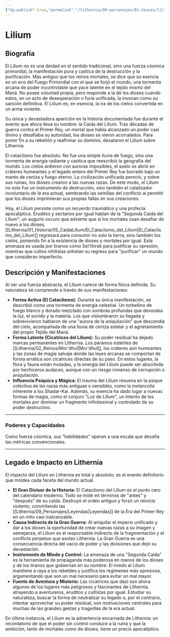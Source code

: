 ```yaml
---
{"dg-publish":true,"permalink":"/lithernia/09-personajes/01-dioses/lilium/","tags":["Fuerza Primordial","Fuego Eterno","Cataclismo","Arma Divina","Profecía Apocalíptica","Magia Salvaje"]}
---
```


# Lilium

## Biografía

El Lilium no es una deidad en el sentido tradicional, sino una fuerza cósmica primordial, la manifestación pura y caótica de la destrucción y la purificación. Más antiguo que los reinos mortales, se dice que su esencia es un eco del Fuego Primordial con el que se forjó el mundo, una tormenta arcana de poder incontrolable que yace latente en el tejido mismo del Maná. No posee voluntad propia, pero responde a la de los dioses cuando estos, en un acto de desesperación o furia unificada, la invocan como su sanción definitiva. El Lilium es, en esencia, la ira de los cielos convertida en un arma viviente.

Su única y devastadora aparición en la historia documentada fue durante el evento que ahora lleva su nombre: la Caída del Lilium. Tras décadas de guerra contra el Primer Rey, un mortal que había alcanzado un poder casi divino y desafiaba su autoridad, los dioses se vieron acorralados. Para poner fin a su rebelión y reafirmar su dominio, desataron el Lilium sobre Lithernia.

El cataclismo fue absoluto. No fue una simple lluvia de fuego, sino una tormenta de energía radiante y caótica que reescribió la geografía del mundo. Los cielos ardieron con auroras imposibles, el suelo se abrió en cráteres humeantes y el legado entero del Primer Rey fue borrado bajo un manto de ceniza y fuego eterno. La civilización unificada pereció, y sobre sus ruinas, los dioses crearon a las nuevas razas. De este modo, el Lilium no solo fue un instrumento de destrucción, sino también el catalizador involuntario de la era actual, sembrando las semillas del conflicto al permitir que los dioses imprimieran sus propias fallas en sus creaciones.

Hoy, el Lilium persiste como un recuerdo traumático y una profecía apocalíptica. Eruditos y sectarios por igual hablan de la "Segunda Caída del Lilium", un augurio oscuro que advierte que si los mortales osan desafiar de nuevo a los dioses, [[Lithernia/01_Historia/05_CaidaLilium/El_Cataclismo_del_Lilium\|El_Cataclismo_del_Lilium]] regresará para consumir no solo la tierra, sino también los cielos, poniendo fin a la existencia de dioses y mortales por igual. Esta amenaza es usada por tiranos como Sel'thirak para justificar su opresión, mientras que cultos nihilistas anhelan su regreso para "purificar" un mundo que consideran imperfecto.

## Descripción y Manifestaciones

Al ser una fuerza abstracta, el Lilium carece de forma física definida. Su naturaleza se comprende a través de sus manifestaciones:

*   **Forma Activa (El Cataclismo):** Durante su única manifestación, se describió como una tormenta de energía celestial. Un torbellino de fuego blanco y dorado mezclado con sombras profundas que devoraba la luz, el sonido y la materia. Los que vislumbraron su llegada y sobrevivieron hablaron de una "aurora de la aniquilación" que descendía del cielo, acompañada de una lluvia de ceniza estelar y el agrietamiento del propio Tejido del Maná.
*   **Forma Latente (Cicatrices del Lilium):** Su poder residual ha dejado marcas permanentes en Lithernia. Los páramos estériles de [[Lithernia/02_Reinos/Mor'dhul\|Mor'dhul]], los cráteres aún humeantes y las zonas de magia salvaje donde las leyes arcanas se comportan de forma errática son cicatrices directas de su paso. En estos lugares, la flora y fauna están mutadas, y la energía del Lilium puede ser absorbida por hechiceros audaces, aunque con un riesgo inmenso de corrupción o aniquilación.
*   **Influencia Psíquica y Mágica:** El trauma del Lilium resuena en la psique colectiva de las razas más antiguas o sensibles, como la melancolía inherente a los Shadar-Kai. Además, su esencia ha dado lugar a nuevas formas de magia, como el conjuro "Luz de Lilium", un intento de los mortales por dominar un fragmento infinitesimal y controlado de su poder destructivo.

---
### **Poderes y Capacidades**

Como fuerza cósmica, sus "habilidades" operan a una escala que desafía las métricas convencionales.

---

## Legado e Impacto en Lithernia

El impacto del Lilium en Lithernia es total y absoluto; es el evento definitorio que moldea cada faceta del mundo actual.

*   **El Gran Divisor de la Historia:** El Cataclismo del Lilium es el punto cero del calendario moderno. Todo se mide en términos de "antes" y "después" de su caída. Destruyó el orden antiguo y forzó un reinicio violento, convirtiendo las [[Lithernia/09_Personajes/Leyendas\|Leyendas]] de la Era del Primer Rey en un mito casi inalcanzable.
*   **Causa Indirecta de la Gran Guerra:** Al aniquilar el imperio unificado y dar a los dioses la oportunidad de crear nuevas razas a su imagen y semejanza, el Lilium es el responsable indirecto de la fragmentación y el conflicto perpetuo que asolan Lithernia. La Gran Guerra es una consecuencia directa del vacío de poder y las divisiones que dejó su devastación.
*   **Instrumento de Miedo y Control:** La amenaza de una "Segunda Caída" es la herramienta de propaganda más poderosa en manos de los dioses y de los tiranos que gobiernan en su nombre. El miedo al Lilium mantiene a raya a los rebeldes y justifica los regímenes más opresivos, argumentando que son un mal necesario para evitar un mal mayor.
*   **Fuente de Aventura y Misterio:** Las cicatrices que dejó son ahora algunos de los lugares más peligrosos y fascinantes de Lithernia, atrayendo a aventureros, eruditos y cultistas por igual. Estudiar su naturaleza, buscar la forma de neutralizar su legado o, por el contrario, intentar aprovechar su poder residual, son motivaciones centrales para muchas de las grandes gestas y tragedias de la era actual.

En última instancia, el Lilium es la advertencia encarnada de Lithernia: un recordatorio de que el poder sin control conduce a la ruina y que la ambición, tanto de mortales como de dioses, tiene un precio apocalíptico.